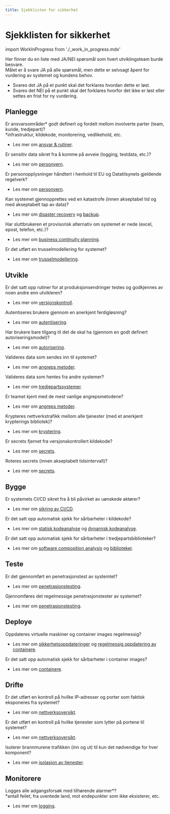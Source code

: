 ```yaml
--- 
title: Sjekklisten for sikkerhet
---
```


# Sjekklisten for sikkerhet

import WorkInProgress from './_work_in_progress.mdx'

<WorkInProgress />

Her finner du en liste med JA/NEI spørsmål som hvert utviklingsteam burde besvare.  
Målet er å svare JA på alle spørsmål, men dette er selvsagt åpent for vurdering av systemet og kundens behov.
- Svares det JA på et punkt skal det forklares hvordan dette er løst.
- Svares det NEI på et punkt skal det forklares hvorfor det ikke er løst eller settes en frist for ny vurdering.

## Planlegge
Er ansvarsområder* godt definert og fordelt mellom involverte parter (team, kunde, tredjepart)?  
\*infrastruktur, kildekode, monitorering, vedlikehold, etc.  
- Les mer om [ansvar & rutiner](https://sikkerhet.bouvet.no/planlegge/ansvar-rutiner).

Er sensitiv data sikret fra å komme på avveie (logging, testdata, etc.)?  
- Les mer om [personvern](https://sikkerhet.bouvet.no/planlegge/privacy).

Er personopplysninger håndtert i henhold til EU og Datatilsynets gjeldende regelverk?  
- Les mer om [personvern](https://sikkerhet.bouvet.no/planlegge/privacy).

Kan systemet gjennopprettes ved en katastrofe (innen akseptabel tid og med akseptabelt tap av data)?  
- Les mer om [disaster recovery](https://sikkerhet.bouvet.no/planlegge/disaster-recovery)
og [backup](https://sikkerhet.bouvet.no/drifte/storage#backup).

Har sluttbrukeren et provisorisk alternativ om systemet er nede (excel, epost, telefon, etc.)?  
- Les mer om [business continuity planning](https://sikkerhet.bouvet.no/planlegge/business-continuity).

Er det utført en trusselmodellering for systemet?  
- Les mer om [trusselmodellering](https://sikkerhet.bouvet.no/planlegge/trusselmodellering).

## Utvikle
Er det satt opp rutiner for at produksjonsendringer testes og godkjennes av noen andre enn utvikleren?  
- Les mer om [versjonskontroll](https://sikkerhet.bouvet.no/utvikle/version_control).

Autentiseres brukere gjennom en anerkjent ferdigløsning?  
- Les mer om [autentisering](https://sikkerhet.bouvet.no/utvikle/kildekode#autentisering).

Har brukere bare tilgang til det de skal ha (gjennom en godt definert autoriseringsmodel)?  
- Les mer om [autorisering](https://sikkerhet.bouvet.no/utvikle/kildekode#autorisering).

Valideres data som sendes inn til systemet?  
- Les mer om [angreps metoder](https://sikkerhet.bouvet.no/utvikle/kildekode/#angreps-metoder).

Valideres data som hentes fra andre systemer?  
- Les mer om [tredjepartssystemer](https://sikkerhet.bouvet.no/utvikle/kildekode#tredjepartssystemer).

Er teamet kjent med de mest vanlige angrepsmetodene?  
- Les mer om [angreps metoder](https://sikkerhet.bouvet.no/utvikle/kildekode#angreps-metoder).

Krypteres nettverkstrafikk mellom alle tjenester (med et anerkjent krypterings bibliotek)?  
- Les mer om [kryptering](https://sikkerhet.bouvet.no/utvikle/kildekode#kryptering).

Er secrets fjernet fra versjonskontrollert kildekode?  
- Les mer om [secrets](https://sikkerhet.bouvet.no/utvikle/kildekode#secrets).

Roteres secrets (innen akseptabelt tidsintervall)?  
- Les mer om [secrets](https://sikkerhet.bouvet.no/utvikle/kildekode#secrets).

## Bygge
Er systemets CI/CD sikret fra å bli påvirket av uønskede aktører?  
- Les mer om [sikring av CI/CD](https://sikkerhet.bouvet.no/bygge/sikring-av-ci-cd).

Er det satt opp automatisk sjekk for sårbarheter i kildekode?  
- Les mer om [statisk kodeanalyse](https://sikkerhet.bouvet.no/bygge/statisk-kodeanalyse-sast)
og [dynamisk kodeanalyse](https://sikkerhet.bouvet.no/bygge/dynamisk-kodeanalyse-dast).

Er det satt opp automatisk sjekk for sårbarheter i tredjepartsbiblioteker?  
- Les mer om [software composition analysis](https://sikkerhet.bouvet.no/bygge/software-composition-analysis-sca)
og [biblioteker](https://sikkerhet.bouvet.no/utvikle/biblioteker).

## Teste
Er det gjennomført en penetrasjonstest av systemtet?  
- Les mer om [penetrasjonstesting](https://sikkerhet.bouvet.no/teste/penetrasjonstesting).

Gjennomføres det regelmessige penetrasjonstester av systemet?  
- Les mer om [penetrasjonstesting](https://sikkerhet.bouvet.no/teste/penetrasjonstesting).

## Deploye
Oppdateres virtuelle maskiner og container images regelmessig?  
- Les mer om [sikkerhetsoppdateringer](https://sikkerhet.bouvet.no/deploye/virtual_machines#sikkerhetsoppdateringer)
og [regelmessig oppdatering av containere](https://sikkerhet.bouvet.no/deploye/containers#oppdater-regelmessig).

Er det satt opp automatisk sjekk for sårbarheter i container images?  
- Les mer om [containere](https://sikkerhet.bouvet.no/deploye/containers).

## Drifte
Er det utført en kontroll på hvilke IP-adresser og porter som faktisk eksponeres fra systemet?  
- Les mer om [nettverksoversikt](https://sikkerhet.bouvet.no/drifte/network#f%C3%A5-oversikt-over-nettverket).

Er det utført en kontroll på hvilke tjenester som lytter på portene til systemet?  
- Les mer om [nettverksoversikt](https://sikkerhet.bouvet.no/drifte/network#f%C3%A5-oversikt-over-nettverket).

Isolerer brannmurene trafikken (inn og ut) til kun det nødvendige for hver komponent?  
- Les mer om [isolasjon av tjenester](https://sikkerhet.bouvet.no/drifte/network#isolasjon-av-tjenester).

## Monitorere
Logges alle adgangsforsøk med tilhørende alarmer*?  
\*antall feilet, fra uventede land, mot endepunkter som ikke eksisterer, etc.  
- Les mer om [logging](https://sikkerhet.bouvet.no/monitorere/logging).
